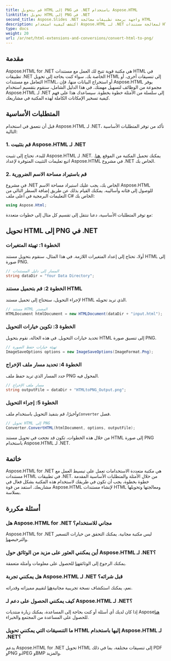 ```yaml
---
title: قم بتحويل HTML إلى PNG في .NET باستخدام Aspose.HTML
linktitle: تحويل HTML إلى PNG في .NET
second_title: Aspose.Slides .NET واجهة برمجة تطبيقات معالجة HTML
description: اكتشف كيفية استخدام Aspose.HTML لـ .NET لمعالجة مستندات HTML وتحويلها. دليل خطوة بخطوة لتطوير .NET بشكل فعال.
type: docs
weight: 20
url: /ar/net/html-extensions-and-conversions/convert-html-to-png/
---
```


## مقدمة

Aspose.HTML for .NET هي مكتبة قوية تتيح لك العمل مع مستندات HTML في تطبيقات .NET الخاصة بك. سواء كنت بحاجة إلى تحويل HTML إلى تنسيقات أخرى، أو التعامل مع مستندات HTML، أو استخراج البيانات منها، فإن Aspose.HTML يوفر مجموعة من الوظائف لتسهيل مهمتك. في هذا الدليل الشامل، سنقوم بتقسيم استخدام Aspose.HTML لـ .NET إلى سلسلة من الأمثلة خطوة بخطوة. سيساعدك هذا على فهم كيفية تسخير الإمكانات الكاملة لهذه المكتبة في مشاريعك.

## المتطلبات الأساسية

قبل أن نتعمق في استخدام Aspose.HTML لـ .NET، تأكد من توفر المتطلبات الأساسية التالية:

### 1. قم بتثبيت Aspose.HTML لـ .NET

 للبدء، تحتاج إلى تثبيت Aspose.HTML لـ .NET. يمكنك تحميل المكتبة من الموقع ,[هنا](https://releases.aspose.com/html/net/). اتبع تعليمات التثبيت المتوفرة لإعداد Aspose.HTML في مشروع .NET الخاص بك.

### 2. قم باستيراد مساحة الاسم الضرورية

في مشروع .NET الخاص بك، يجب عليك استيراد مساحة الاسم Aspose.HTML للوصول إلى فئاته وأساليبه. يمكنك القيام بذلك عن طريق إضافة السطر التالي من التعليمات البرمجية في أعلى ملف C# الخاص بك:

```csharp
using Aspose.Html;
```

مع توفر المتطلبات الأساسية، دعنا ننتقل إلى تقسيم كل مثال إلى خطوات متعددة:

## تحويل HTML إلى PNG في .NET

### الخطوة 1: تهيئة المتغيرات

أولا، تحتاج إلى إعداد المتغيرات اللازمة. في هذا المثال، سنقوم بتحويل مستند HTML إلى صورة PNG.

```csharp
// المسار إلى دليل المستندات
string dataDir = "Your Data Directory";
```

### الخطوة 2: قم بتحميل مستند HTML

لإجراء التحويل، ستحتاج إلى تحميل مستند HTML الذي تريد تحويله. 

```csharp
// مستند HTML المصدر
HTMLDocument htmlDocument = new HTMLDocument(dataDir + "input.html");
```

### الخطوة 3: تكوين خيارات التحويل

تحديد خيارات التحويل. في هذه الحالة، نقوم بتحويل HTML إلى تنسيق صورة PNG.

```csharp
// تهيئة خيارات حفظ الصورة
ImageSaveOptions options = new ImageSaveOptions(ImageFormat.Png);
```

### الخطوة 4: تحديد مسار ملف الإخراج

حدد المسار الذي تريد حفظ ملف PNG المحول فيه.

```csharp
// مسار ملف الإخراج
string outputFile = dataDir + "HTMLtoPNG_Output.png";
```

### الخطوة 5: إجراء التحويل

 وأخيرًا، قم بتنفيذ التحويل باستخدام ملف`Converter` فصل.

```csharp
// تحويل HTML إلى PNG
Converter.ConvertHTML(htmlDocument, options, outputFile);
```

من خلال هذه الخطوات، تكون قد نجحت في تحويل مستند HTML إلى صورة PNG باستخدام Aspose.HTML لـ .NET.

## خاتمة

Aspose.HTML for .NET هي مكتبة متعددة الاستخدامات تعمل على تبسيط العمل مع مستندات HTML في تطبيقات .NET. من خلال الأمثلة والمتطلبات الأساسية المقدمة خطوة بخطوة، يجب أن تكون في طريقك لاستخدام هذه المكتبة بشكل فعال في مشاريعك. استفد من قوة Aspose.HTML لإنشاء مستندات HTML ومعالجتها وتحويلها بسلاسة.

## أسئلة مكررة

### هل Aspose.HTML for .NET مجاني للاستخدام؟
 Aspose.HTML for .NET ليس مكتبة مجانية. يمكنك التحقق من خيارات التسعير والترخيص[هنا](https://purchase.aspose.com/buy).

### أين يمكنني العثور على مزيد من الوثائق حول Aspose.HTML لـ .NET؟
 يمكنك الرجوع إلى الوثائق[هنا](https://reference.aspose.com/html/net/) للحصول على معلومات وأمثلة متعمقة.

### هل يمكنني تجربة Aspose.HTML لـ .NET قبل شرائه؟
 نعم، يمكنك استكشاف نسخة تجريبية مجانية[هنا](https://releases.aspose.com/) لتقييم مميزاته وقدراته.

### كيف يمكنني الحصول على دعم لـ Aspose.HTML لـ .NET؟
 إذا كان لديك أي أسئلة أو كنت بحاجة إلى المساعدة، يمكنك زيارة منتديات Aspose[هنا](https://forum.aspose.com/) للحصول على المساعدة من المجتمع والخبراء.

### ما التنسيقات التي يمكنني تحويل HTML إليها باستخدام Aspose.HTML لـ .NET؟
يدعم Aspose.HTML for .NET تحويل HTML إلى تنسيقات مختلفة، بما في ذلك PDF وPNG وJPEG وBMP والمزيد.